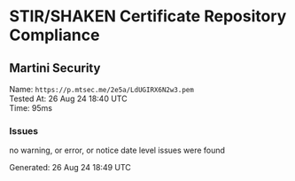 # STIR/SHAKEN Certificate Repository Compliance

## Martini Security

Name: `https://p.mtsec.me/2e5a/LdUGIRX6N2w3.pem`\
Tested At: 26 Aug 24 18:40 UTC\
Time: 95ms

### Issues

no warning, or error, or notice date level issues were found

Generated: 26 Aug 24 18:49 UTC